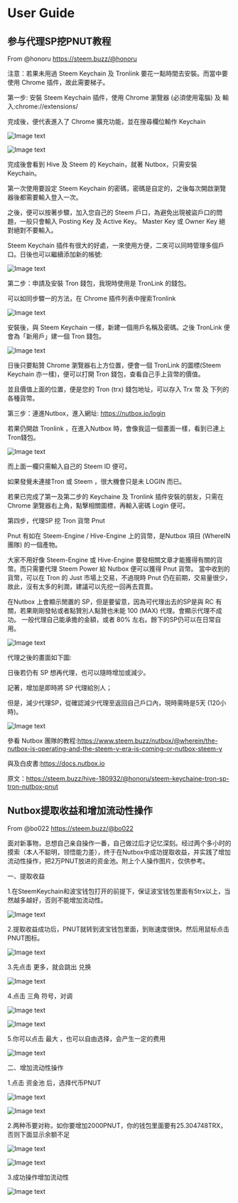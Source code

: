 # User Guide

## 参与代理SP挖PNUT教程

From @honoru  <https://steem.buzz/@honoru>

注意：若果未用過 Steem Keychain 及 Tronlink 要花一點時間去安裝。而當中要使用 Chrome 插件，故此需要梯子。

第一步: 安裝 Steem Keychain 插件，使用 Chrome 瀏覽器 (必須使用電腦) 及 輸入:chrome://extensions/

   完成後，便代表進入了 Chrome 擴充功能，並在搜尋欄位輸作 Keychain
   
   ![Image text](https://steemitimages.com/640x0/https://cdn.steemitimages.com/DQmZkHLS969yhiwiVVyCaqhVsgMLLwnCPNUSjbvZBwkkoyB/image.png)
   
  ![Image text](https://steemitimages.com/640x0/https://cdn.steemitimages.com/DQmSfuKmKbGPWSxahqDjxzaGh7rM8UkK87kLqDQP8nXQnDY/image.png)
   
   完成後會看到 Hive 及 Steem 的 Keychain，就著 Nutbox，只需安裝 Keychain。
   
   第一次使用要設定 Steem Keychain 的密碼，密碼是自定的，之後每次開啟瀏覽器後都需要輸入登入一次。

   之後，便可以按著步驟，加入您自己的 Steem 戶口，為避免出現被盜戶口的問題，一般只會輸入 Posting Key 及 Active Key。 Master Key 或 Owner Key 絕對絕對不要輸入。
   
   Steem Keychain 插件有很大的好處，一來使用方便，二來可以同時管理多個戶口。日後也可以繼續添加新的帳號:
   
   ![Image text](https://steemitimages.com/640x0/https://cdn.steemitimages.com/DQmdTLjXugQyoybGcke45qGbKKgMnC8LjLqmnijBrNCkWvH/image.png)

第二步：申請及安裝 Tron 錢包，我現時使用是 TronLink 的錢包。

   可以如同步驟一的方法，在 Chrome 插件列表中搜索Tronlink
   
   ![Image text](https://steemitimages.com/640x0/https://cdn.steemitimages.com/DQmd9KufDMhzTBAMyhc2k4vynhWY9YLSaVZgtmv9jm6Q1rz/image.png)
   
   安裝後，與 Steem Keychain 一樣，新建一個用戶名稱及密碼。之後 TronLink 便會為「新用戶」建一個 Tron 錢包。
   
   ![Image text](https://steemitimages.com/640x0/https://cdn.steemitimages.com/DQmXC3BhukNQmpHkfpzj6bqfSXnWMBgCAqLrc3BAS94qqqA/image.png)
   
   日後只要點贊 Chrome 瀏覽器右上方位置，便會一個 TronLink 的圖標(Steem Keychain 亦一樣)，便可以打開 Tron 錢包，查看自己手上貨幣的價值。
   
   並且價值上面的位置，便是您的 Tron (trx) 錢包地址，可以存入 Trx 幣 及 下列的各種貨幣。
   
第三步：連進Nutbox，進入網址: https://nutbox.io/login

   若果仍開啟 Tronlink ，在進入Nutbox 時，會像我這一個畫面一樣，看到已連上Tron錢包。
   
   ![Image text](https://steemitimages.com/640x0/https://cdn.steemitimages.com/DQmNeDzosVF2n5eXzgQAzfJbUCnyy9r9gc21hu1yQ2JF3EJ/image.png)
   
   而上面一欄只需輸入自己的 Steem ID 便可。

   如果發覺未連接Tron 或 Steem ，很大機會只是未 LOGIN 而已。

   若果已完成了第一及第二步的 Keychaine 及 Tronlink 插件安裝的朋友，只需在 Chrome 瀏覽器右上角，點擊相關圖標，再輸入密碼 Login 便可。
   
第四步，代理SP 挖 Tron 貨幣 Pnut

   Pnut 有如在 Steem-Engine / Hive-Engine 上的貨幣，是Nutbox 項目 (WhereIN團隊) 的一個產物。

   大家不用好像 Steem-Engine 或 Hive-Engine 要發相關文章才能獲得有關的貨幣。而只需要代理 Steem Power 給 Nutbox 便可以獲得 Pnut 貨幣。 當中收到的貨幣，可以在 Tron 的 Just 市場上交易，不過現時 Pnut 仍在前期，交易量很少，故此，沒有太多的利潤，建議可以先挖一回再去買賣。

   在Nutbox 上會顯示閒置的 SP，但是要留意，因為可代理出去的SP是與 RC 有關，若果剛剛發帖或者點贊別人點贊也未能 100 (MAX) 代理。會顯示代理不成功。 一般代理自己能承擔的金額，或者 80% 左右。餘下的SP仍可以在日常自用。
   
   ![Image text](https://steemitimages.com/640x0/https://cdn.steemitimages.com/DQmTmn1vtEfPp8MCY6zaeTjhVBwCgGEEnBZFX9ohfHbGeGJ/image.png)
   
   代理之後的畫面如下圖:
   
   日後若仍有 SP 想再代理，也可以隨時增加或減少。
   
   記著，增加是即時將 SP 代理給別人；
   
   但是，減少代理SP，從確認減少代理至返回自己戶口內，現時需時是5天 (120小時)。

   ![Image text](https://steemitimages.com/640x0/https://cdn.steemitimages.com/DQmeah7A7nQVzBbuML11yegzdJRpRHzx6HTXjNqweMpL6Ez/image.png)
   
   參看 Nutbox 團隊的教程:https://www.steem.buzz/nutbox/@wherein/the-nutbox-is-operating-and-the-steem-y-era-is-coming-or-nutbox-steem-y
   
   與及白皮書:https://docs.nutbox.io
   
   原文：https://steem.buzz/hive-180932/@honoru/steem-keychaine-tron-sp-tron-nutbox-pnut
   
## Nutbox提取收益和增加流动性操作

From @bo022  https://steem.buzz/@bo022

面对新事物，总想自己亲自操作一番，自己做过后才记忆深刻。经过两个多小时的摸索（本人不聪明，领悟能力差），终于在Nutbox中成功提取收益，并实践了增加流动性操作，把2万PNUT放进的资金池。附上个人操作图片，仅供参考。

一、提取收益

1.在SteemKeychain和波宝钱包打开的前提下，保证波宝钱包里面有5trx以上，当然越多越好，否则不能增加流动性。

![Image text](https://steemitimages.com/0x0/https://cdn.steemitimages.com/DQmaFxBR1sdtr6R4aGyAPmG8iiPv2CktG9PitVydjrsJVro/image.png)

2.提取收益成功后，PNUT就转到波宝钱包里面，到账速度很快。然后用鼠标点击PNUT图标。

![Image text](https://steemitimages.com/0x0/https://cdn.steemitimages.com/DQmYPfbovR5DbeLGy1gFTkwrFxpbA8REovzGQJAwZ1CCQzc/image.png)

3.先点击 更多，就会跳出 兑换

![Image text](https://steemitimages.com/0x0/https://cdn.steemitimages.com/DQmaR9pPZRgkBdeH63mxnU7AVdWaB1iG5udTPHikvaKBnQr/image.png)

4.点击 三角 符号，对调

![Image text](https://steemitimages.com/0x0/https://cdn.steemitimages.com/DQmS2ZyspBwgS3jNnuxzNPoH5UkM3oHNXCu84LZ6NvD5Qy9/image.png)

![Image text](https://steemitimages.com/0x0/https://cdn.steemitimages.com/DQmcNtp5TRUA78ZGLi1Y5PK5NBDGt996uSWWhiekL5obuAf/5.png)

5.你可以点击 最大 ，也可以自由选择，会产生一定的费用

![Image text](https://steemitimages.com/0x0/https://cdn.steemitimages.com/DQmaHh4Lmr79LzwDKiCWpNktPnPh81Eu1Qy5RgEqdsar5G8/6.jpg)

二、增加流动性操作

1.点击 资金池 后，选择代币PNUT

![Image text](https://steemitimages.com/0x0/https://cdn.steemitimages.com/DQmNyR1CEddsf2cJsyqn3V8BEQ7sJZcGnw9f7AzZ1rxZ8Fy/7.jpg)

![Image text](https://steemitimages.com/0x0/https://cdn.steemitimages.com/DQmUr53MbexaknnXx9hcqvurmJCswTZuMZb3siaBCPGWoZQ/8.jpg)

2.两种币要对称，如你要增加2000PNUT，你的钱包里面要有25.304748TRX，否则下面显示余额不足

![Image text](https://steemitimages.com/0x0/https://cdn.steemitimages.com/DQmeYcPuVGXjkpVdkiyUjDAhDMJmFpjkGVgzn2ZrW4xVCxa/9.jpg)

![Image text](https://steemitimages.com/0x0/https://cdn.steemitimages.com/DQmNmHygKWmHgqWmDaqLNWrrbu2w3FnjX2hZGrNDVqhtfbH/image.png)

3.成功操作增加流动性

![Image text](https://steemitimages.com/0x0/https://cdn.steemitimages.com/DQmRiWpLjP739EakRUpXC5oGxopAaZ78mQiAavbgZN5VErw/10.png)
